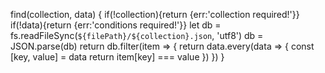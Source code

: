 
   find(collection, data) {
      if(!collection){return {err:'collection required!'}}
      if(!data){return {err:'conditions required!'}}
      let db = fs.readFileSync(`${filePath}/${collection}.json`, 'utf8')
      db = JSON.parse(db)
      return db.filter(item => {
         return data.every(data => {
            const [key, value] = data
            return item[key] === value
         })
      })
   }
